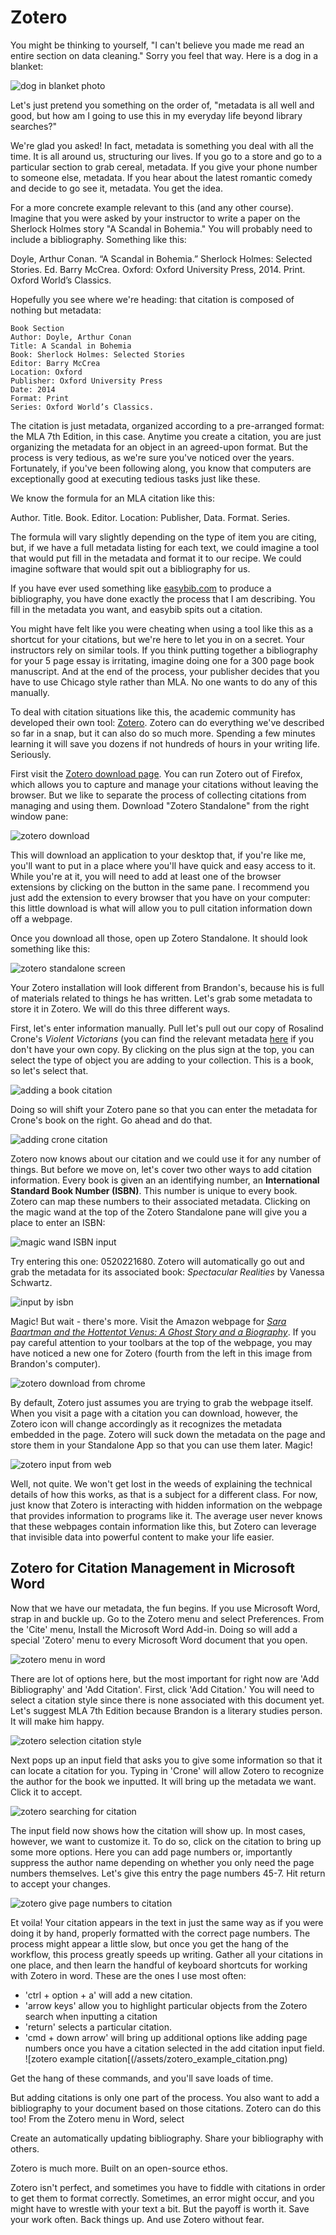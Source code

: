 # Zotero

You might be thinking to yourself, "I can't believe you made me read an entire section on data cleaning." Sorry you feel that way. Here is a dog in a blanket:

![dog in blanket photo](/assets/dog_blanket.jpeg)

Let's just pretend you something on the order of, "metadata is all well and good, but how am I going to use this in my everyday life beyond library searches?"

We're glad you asked! In fact, metadata is something you deal with all the time. It is all around us, structuring our lives. If you go to a store and go to a particular section to grab cereal, metadata. If you give your phone number to someone else, metadata. If you hear about the latest romantic comedy and decide to go see it, metadata. You get the idea.

For a more concrete example relevant to this (and any other course). Imagine that you were asked by your instructor to write a paper on the Sherlock Holmes story "A Scandal in Bohemia." You will probably need to include a bibliography. Something like this:

Doyle, Arthur Conan. “A Scandal in Bohemia.” Sherlock Holmes: Selected Stories. Ed. Barry McCrea. Oxford: Oxford University Press, 2014. Print. Oxford World’s Classics.

Hopefully you see where we're heading: that citation is composed of nothing but metadata:
```
Book Section
Author: Doyle, Arthur Conan 
Title: A Scandal in Bohemia
Book: Sherlock Holmes: Selected Stories 
Editor: Barry McCrea
Location: Oxford
Publisher: Oxford University Press
Date: 2014 
Format: Print
Series: Oxford World’s Classics.
```
The citation is just metadata, organized according to a pre-arranged format: the MLA 7th Edition, in this case. Anytime you create a citation, you are just organizing the metadata for an object in an agreed-upon format. But the process is very tedious, as we're sure you've noticed over the years. Fortunately, if you've been following along, you know that computers are exceptionally good at executing tedious tasks just like these. 

We know the formula for an MLA citation like this:

Author. Title. Book. Editor. Location: Publisher, Data. Format. Series. 

The formula will vary slightly depending on the type of item you are citing, but, if we have a full metadata listing for each text, we could imagine a tool that would put fill in the metadata and format it to our recipe. We could imagine software that would spit out a bibliography for us. 

If you have ever used something like [easybib.com](https://www.easybib.com) to produce a bibliography, you have done exactly the process that I am describing. You fill in the metadata you want, and easybib spits out a citation. 

You might have felt like you were cheating when using a tool like this as a shortcut for your citations, but we're here to let you in on a secret. Your instructors rely on similar tools. If you think putting together a bibliography for your 5 page essay is irritating, imagine doing one for a 300 page book manuscript. And at the end of the process, your publisher decides that you have to use Chicago style rather than MLA. No one wants to do any of this manually. 

To deal with citation situations like this, the academic community has developed their own tool: [Zotero](https://www.zotero.org). Zotero can do everything we've described so far in a snap, but it can also do so much more. Spending a few minutes learning it will save you dozens if not hundreds of hours in your writing life. Seriously.

First visit the [Zotero download page](https://www.zotero.org/download). You can run Zotero out of Firefox, which allows you to capture and manage your citations without leaving the browser. But we like to separate the process of collecting citations from managing  and using them. Download "Zotero Standalone" from the right window pane:

![zotero download](/assets/zotero_download.png)

This will download an application to your desktop that, if you're like me, you'll want to put in a place where you'll have quick and easy access to it. While you're at it, you will need to add at least one of the browser extensions by clicking on the button in the same pane. I recommend you just add the extension to every browser that you have on your computer: this little download is what will allow you to pull citation information down off a webpage. 

Once you download all those, open up Zotero Standalone. It should look something like this:

![zotero standalone screen](/assets/zotero_standalone.png)

Your Zotero installation will look different from Brandon's, because his is full of materials related to things he has written. Let's grab some metadata to store it in Zotero. We will do this three different ways.

First, let's enter information manually. Pull let's pull out our copy of Rosalind Crone's *Violent Victorians* (you can find the relevant metadata [here](https://www.amazon.com/dp/071908685X/?tag=mh0b-20&hvadid=4965340066&hvqmt=p&hvbmt=bp&hvdev=c&ref=pd_sl_6usflqlo9o_p) if you don't have your own copy. By clicking on the plus sign at the top, you can select the type of object you are adding to your collection. This is a book, so let's select that.

![adding a book citation](/assets/zotero_add_citation.png)

Doing so will shift your Zotero pane so that you can enter the metadata for Crone's book on the right. Go ahead and do that.

![adding crone citation](/assets/zotero_editing_pane.png)

Zotero now knows about our citation and we could use it for any number of things. But before we move on, let's cover two other ways to add citation information. Every book is given an an identifying number, an **International Standard Book Number (ISBN)**. This number is unique to every book. Zotero can map these numbers to their associated metadata. Clicking on the magic wand at the top of the Zotero Standalone pane will give you a place to enter an ISBN:

![magic wand ISBN input](/assets/zotero_magic_wand.png)

Try entering this one: 0520221680. Zotero will automatically go out and grab the metadata for its associated book: *Spectacular Realities* by Vanessa Schwartz.

![input by isbn](/assets/zotero_input_by_isbn.png)

Magic! But wait - there's more. Visit the Amazon webpage for *[Sara Baartman and the Hottentot Venus: A Ghost Story and a Biography](https://www.amazon.com/Sara-Baartman-Hottentot-Venus-Biography/dp/0691147965)*. If you pay careful attention to your toolbars at the top of the webpage, you may have noticed a new one for Zotero (fourth from the left in this image from Brandon's computer). 

![zotero download from chrome](/assets/zotero_download_from_chrome.png)

By default, Zotero just assumes you are trying to grab the webpage itself. When you visit a page with a citation you can download, however, the Zotero icon will change accordingly as it recognizes the metadata embedded in the page. Zotero will suck down the metadata on the page and store them in your Standalone App so that you can use them later. Magic! 

![zotero input from web](/assets/zotero_input_from_web.png)

Well, not quite. We won't get lost in the weeds of explaining the technical details of how this works, as that is a subject for a different class. For now, just know that Zotero is interacting with hidden information on the webpage that provides information to programs like it. The average user never knows that these webpages contain information like this, but Zotero can leverage that invisible data into powerful content to make your life easier.

## Zotero for Citation Management in Microsoft Word

Now that we have our metadata, the fun begins. If you use Microsoft Word, strap in and buckle up. Go to the Zotero menu and select Preferences. From the 'Cite' menu, Install the Microsoft Word Add-in. Doing so will add a special 'Zotero' menu to every Microsoft Word document that you open.

![zotero menu in word](/assets/zotero_menu_in_word.png)

There are lot of options here, but the most important for right now are 'Add Bibliography' and 'Add Citation'. First, click 'Add Citation.' You will need to select a citation style since there is none associated with this document yet. Let's suggest MLA 7th Edition because Brandon is a literary studies person. It will make him happy. 

![zotero selection citation style](/assets/zotero_select_citation_style.png)

Next pops up an input field that asks you to give some information so that it can locate a citation for you. Typing in 'Crone' will allow Zotero to recognize the author for the book we inputted. It will bring up the metadata we want. Click it to accept. 

![zotero searching for citation](/assets/zotero_searching_for_citation.png)

The input field now shows how the citation will show up. In most cases, however, we want to customize it. To do so, click on the citation to bring up some more options. Here you can add page numbers or, importantly suppress the author name depending on whether you only need the page numbers themselves. Let's give this entry the page numbers 45-7. Hit return to accept your changes.

![zotero give page numbers to citation](/assets/zotero_give_page_numbers_to_citation.png)

Et voila! Your citation appears in the text in just the same way as if you were doing it by hand, properly formatted with the correct page numbers. The process might appear a little slow, but once you get the hang of the workflow, this process greatly speeds up writing. Gather all your citations in one place, and then learn the handful of keyboard shortcuts for working with Zotero in word. These are the ones I use most often:
* 'ctrl + option + a' will add a new citation.
* 'arrow keys' allow you to highlight particular objects from the Zotero search when inputting a citation
* 'return' selects a particular citation.
* 'cmd + down arrow' will bring up additional options like adding page numbers once you have a citation selected in the add citation input field.
![zotero example citation[(/assets/zotero_example_citation.png)

Get the hang of these commands, and you'll save loads of time. 

But adding citations is only one part of the process. You also want to add a bibliography to your document based on those citations. Zotero can do this too! From the Zotero menu in Word, select 

Create an automatically updating bibliography.
Share your bibliography with others.

Zotero is much more. 
Built on an open-source ethos. 

Zotero isn't perfect, and sometimes you have to fiddle with citations in order to get them to format correctly. Sometimes, an error might occur, and you might have to wrestle with your text a bit. But the payoff is worth it. Save your work often. Back things up. And use Zotero without fear.
